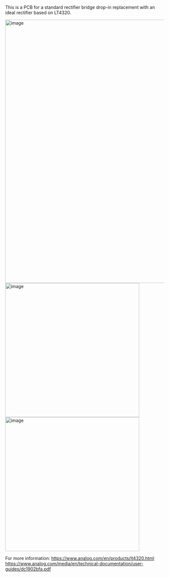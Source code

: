 This is a PCB for a standard rectifier bridge drop-in replacement with an ideal rectifier based on LT4320.

<img width="837" alt="image" src="https://github.com/user-attachments/assets/7cc97d43-ac9d-422c-82bf-c8d9587d91e6" />

<img width="426" alt="image" src="https://github.com/user-attachments/assets/ade3b348-33a2-4b91-82c7-8c6ef91ec295" />

<img width="426" alt="image" src="https://github.com/user-attachments/assets/ff918beb-b6ec-42e5-86e4-35bd6979c73a" />

For more information:
https://www.analog.com/en/products/lt4320.html
https://www.analog.com/media/en/technical-documentation/user-guides/dc1902bfa.pdf
